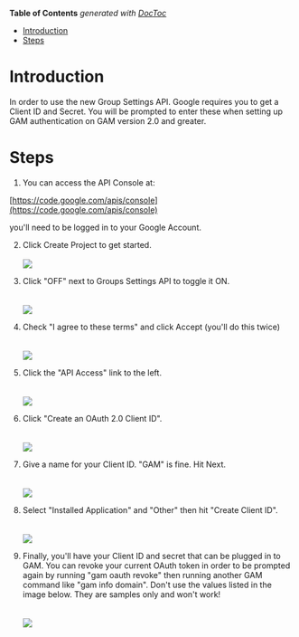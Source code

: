 <!-- START doctoc generated TOC please keep comment here to allow auto update -->
<!-- DON'T EDIT THIS SECTION, INSTEAD RE-RUN doctoc TO UPDATE -->
**Table of Contents**  *generated with [DocToc](http://doctoc.herokuapp.com/)*

- [Introduction](#introduction)
- [Steps](#steps)

<!-- END doctoc generated TOC please keep comment here to allow auto update -->

# Introduction

In order to use the new Group Settings API. Google requires you to get a Client ID and Secret. You will be prompted to enter these when setting up GAM authentication on GAM version 2.0 and greater.

# Steps

1. You can access the API Console at:

[https://code.google.com/apis/console](https://code.google.com/apis/console)

you'll need to be logged in to your Google Account.

2. Click Create Project to get started.
<br><br><img src='https://www.googledrive.com/host/0B8mlDZR33yTdcm12SGNnd3MzeDA/Create-Project.png'>

3. Click "OFF" next to Groups Settings API to toggle it ON.<br>
<br><br><img src='https://www.googledrive.com/host/0B8mlDZR33yTdcm12SGNnd3MzeDA/2012-12-12_1331.png'>

4. Check "I agree to these terms" and click Accept (you'll do this twice)<br>
<br><br><img src='https://www.googledrive.com/host/0B8mlDZR33yTdcm12SGNnd3MzeDA/2012-12-12_1331_001.png'>

5. Click the "API Access" link to the left.<br>
<br><br><img src='https://www.googledrive.com/host/0B8mlDZR33yTdcm12SGNnd3MzeDA/2011-11-10_1553_001.png'>

6. Click "Create an OAuth 2.0 Client ID".<br>
<br><br><img src='https://www.googledrive.com/host/0B8mlDZR33yTdcm12SGNnd3MzeDA/2011-11-10_1554.png'>

7. Give a name for your Client ID. "GAM" is fine. Hit Next.<br>
<br><br><img src='https://www.googledrive.com/host/0B8mlDZR33yTdcm12SGNnd3MzeDA/2011-11-10_1554_001.png'>

8. Select "Installed Application" and "Other" then hit "Create Client ID".<br>
<br><br><img src='https://www.googledrive.com/host/0B8mlDZR33yTdcm12SGNnd3MzeDA/2012-12-12_1333.png'>

9. Finally, you'll have your Client ID and secret that can be plugged in to GAM. You can revoke your current OAuth token in order to be prompted again by running "gam oauth revoke" then running another GAM command like "gam info domain". Don't use the values listed in the image below. They are samples only and won't work!<br>
<br><br><img src='https://www.googledrive.com/host/0B8mlDZR33yTdcm12SGNnd3MzeDA/2011-11-10_1555.png'>